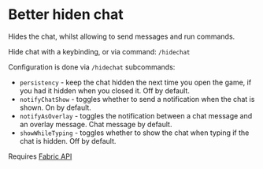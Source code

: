 # Better hiden chat
Hides the chat, whilst allowing to send messages and run commands.

Hide chat with a keybinding, or via command: `/hidechat`

Configuration is done via `/hidechat` subcommands:
- `persistency` - keep the chat hidden the next time you open the game,
if you had it hidden when you closed it. Off by default.
- `notifyChatShow` - toggles whether to send a notification when the chat is shown. On by default.
- `notifyAsOverlay` - toggles the notification between a chat message and an overlay message. Chat message by default.
- `showWhileTyping` - toggles whether to show the chat when typing if the chat is hidden. Off by default.

Requires [Fabric API](https://modrinth.com/mod/fabric-api)

